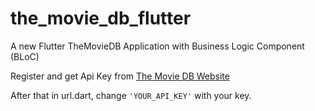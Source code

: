 # the_movie_db_flutter

A new Flutter TheMovieDB Application with Business Logic Component (BLoC)

Register and get Api Key from [The Movie DB Website](https://www.themoviedb.org)

After that in url.dart, change `'YOUR_API_KEY'`  with your key.
